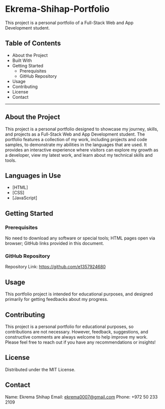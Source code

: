 # Ekrema-Shihap-Portfolio

This project is a personal portfolio of a Full-Stack Web and App Development student.

## Table of Contents

- About the Project
- Built With
- Getting Started
  - Prerequisites
  - GitHub Repository
- Usage
- Contributing
- License
- Contact

---

## About the Project

This project is a personal portfolio designed to showcase my journey, skills, and projects as a Full-Stack Web and App Development student. The portfolio features a collection of my work, including projects and code samples, to demonstrate my abilities in the languages that are used. It provides an interactive experience where visitors can explore my growth as a developer, view my latest work, and learn about my technical skills and tools.

## Languages in Use

- [HTML]
- [CSS]
- [JavaScript]

## Getting Started

### Prerequisites

No need to download any software or special tools;
HTML pages open via browser;
GitHub links provided in this document.

### GitHub Repository

Repository Link: https://github.com/e1357924680

## Usage

This portfolio project is intended for educational purposes, and designed primarily for getting feedbacks about my progress.

## Contributing

This project is a personal portfolio for educational purposes, so contributions are not necessary. However, feedback, suggestions, and constructive comments are always welcome to help improve my work. Please feel free to reach out if you have any recommendations or insights!

## License

Distributed under the MIT License.

## Contact

Name: Ekrema Shihap
Email: ekrema0007@gmail.com
Phone: +972 50 233 2109
